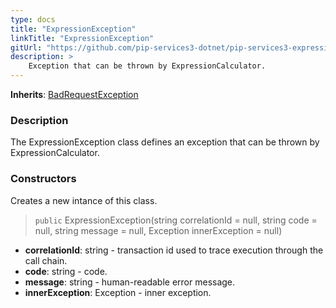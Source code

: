 ```yaml
---
type: docs
title: "ExpressionException"
linkTitle: "ExpressionException"
gitUrl: "https://github.com/pip-services3-dotnet/pip-services3-expressions-dotnet"
description: > 
    Exception that can be thrown by ExpressionCalculator.
---
```


**Inherits**: [BadRequestException](../../../commons/errors/bad_request_exception)

### Description

The ExpressionException class defines an exception that can be thrown by ExpressionCalculator.

### Constructors
Creates a new intance of this class.

> `public` ExpressionException(string correlationId = null, string code = null, string message = null, Exception innerException = null)

- **correlationId**: string - transaction id used to trace execution through the call chain.
- **code**: string - code.
- **message**: string - human-readable error message.
- **innerException**: Exception - inner exception.
